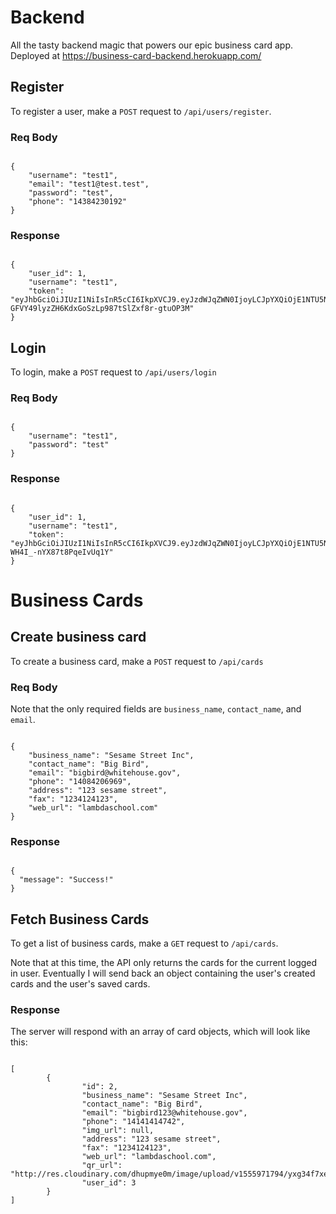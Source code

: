 # Backend
All the tasty backend magic that powers our epic business card app.
Deployed at https://business-card-backend.herokuapp.com/

## Register

To register a user, make a `POST` request to `/api/users/register`.

### Req Body

```

{
	"username": "test1",
	"email": "test1@test.test",
	"password": "test",
	"phone": "14384230192"
}

```

### Response

```

{
    "user_id": 1,
    "username": "test1",
    "token": "eyJhbGciOiJIUzI1NiIsInR5cCI6IkpXVCJ9.eyJzdWJqZWN0IjoyLCJpYXQiOjE1NTU5NTExMDksImV4cCI6MTU1ODU0MzEwOX0.PA-GFVY49lyzZH6KdxGoSzLp987tSlZxf8r-gtuOP3M"
}

```

## Login

To login, make a `POST` request to `/api/users/login`

### Req Body

```

{
	"username": "test1",
	"password": "test"
}

```

### Response

```

{
    "user_id": 1,
    "username": "test1",
    "token": "eyJhbGciOiJIUzI1NiIsInR5cCI6IkpXVCJ9.eyJzdWJqZWN0IjoyLCJpYXQiOjE1NTU5NTEzMjgsImV4cCI6MTU1ODU0MzMyOH0.lbcyCn1Ic5iSvY2FQPWv-WH4I_-nYX87t8PqeIvUq1Y"
}

```

# Business Cards

## Create business card

To create a business card, make a `POST` request to `/api/cards`

### Req Body

Note that the only required fields are `business_name`, `contact_name`, and `email`.

```

{
	"business_name": "Sesame Street Inc",
	"contact_name": "Big Bird",
	"email": "bigbird@whitehouse.gov",
	"phone": "14084206969",
	"address": "123 sesame street",
	"fax": "1234124123",
	"web_url": "lambdaschool.com"
}

```

### Response

```

{
  "message": "Success!"
}

```

## Fetch Business Cards

To get a list of business cards, make a `GET` request to `/api/cards`.

Note that at this time, the API only returns the cards for the current logged in user. Eventually I will send back an object containing the user's created cards and the user's saved cards.

### Response

The server will respond with an array of card objects, which will look like this:

```

[
		{
				"id": 2,
				"business_name": "Sesame Street Inc",
				"contact_name": "Big Bird",
				"email": "bigbird123@whitehouse.gov",
				"phone": "14141414742",
				"img_url": null,
				"address": "123 sesame street",
				"fax": "1234124123",
				"web_url": "lambdaschool.com",
				"qr_url": "http://res.cloudinary.com/dhupmye0m/image/upload/v1555971794/yxg34f7xeijwqgzkdl5z.png",
				"user_id": 3
		}
]

```

